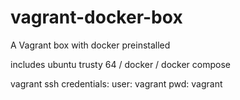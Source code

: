 # vagrant-docker-box
A Vagrant box with docker preinstalled

includes ubuntu trusty 64 / docker / docker compose

vagrant ssh credentials:
  user: vagrant
  pwd: vagrant
